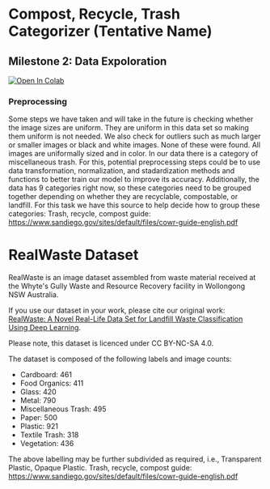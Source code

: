 # Compost, Recycle, Trash Categorizer (Tentative Name)
## Milestone 2: Data Expoloration
<a target="_blank" href="https://colab.research.google.com/drive/1ppVIFZKg99gVINq3GeW3XbGLlXQuLOnY?usp=sharing">
  <img src="https://colab.research.google.com/assets/colab-badge.svg" alt="Open In Colab"/>
</a>

 ### Preprocessing
 Some steps we have taken and will take in the future is checking whether the image sizes are uniform. They are uniform in this data set so making them uniform is not needed. We also check for outliers such as much larger or smaller images or black and white images. None of these were found. All images are uniformally sized and in color. In our data there is a category of miscellaneous trash. For this, potential preprocessing steps could be to use data transformation, normalization, and stadardization methods and functions to better train our model to improve its accuracy. Additionally, the data has 9 categories right now, so these categories need to be grouped together depending on whether they are recyclable, compostable, or landfill. For this task we have this source to help decide how to group these categories:
Trash, recycle, compost guide: https://www.sandiego.gov/sites/default/files/cowr-guide-english.pdf

# RealWaste Dataset

RealWaste is an image dataset assembled from waste material received at the Whyte's Gully Waste and Resource Recovery facility in Wollongong NSW Australia.

If you use our dataset in your work, please cite our original work: [RealWaste: A Novel Real-Life Data Set for Landfill Waste Classification Using Deep Learning](https://www.mdpi.com/2078-2489/14/12/633).

Please note, this dataset is licenced under CC BY-NC-SA 4.0.

The dataset is composed of the following labels and image counts:
  - Cardboard: 461
  - Food Organics: 411
  - Glass: 420
  - Metal: 790
  - Miscellaneous Trash: 495
  - Paper: 500
  - Plastic: 921
  - Textile Trash: 318
  - Vegetation: 436

The above labelling may be further subdivided as required, i.e., Transparent Plastic, Opaque Plastic.
Trash, recycle, compost guide: https://www.sandiego.gov/sites/default/files/cowr-guide-english.pdf

